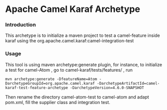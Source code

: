 # Apache Camel Karaf Archetype

### Introduction

This archetype is to initialize a maven project to test a camel-feature inside karaf using the 
org.apache.camel.karaf:camel-integration-test

### Usage

This tool is using maven archetype:generate plugin, for instance, to 
initialize a test for camel-Atom , go to camel-karaf/tests/features/ , run
    
```shell
mvn archetype:generate -DfeatureName=Atom -DarchetypeGroupId=org.apache.camel.karaf -DarchetypeArtifactId=camel-karaf-test-feature-archetype -DarchetypeVersion=4.6.0-SNAPSHOT 
```

Then rename the directory camel-atom-test to camel-atom and adapt pom.xml, fill the supplier class and integration test.
